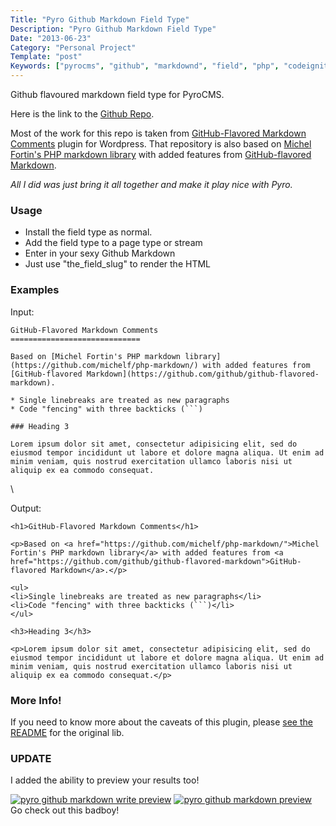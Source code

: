 ```yaml
---
Title: "Pyro Github Markdown Field Type"
Description: "Pyro Github Markdown Field Type"
Date: "2013-06-23"
Category: "Personal Project"
Template: "post"
Keywords: ["pyrocms", "github", "markdownd", "field", "php", "codeigniter"]
---
```


Github flavoured markdown field type for PyroCMS.

Here is the link to the [Github
Repo](https://github.com/james2doyle/pyro-github-markdown "pyro-github-markdown field type").

Most of the work for this repo is taken from [GitHub-Flavored Markdown Comments](https://github.com/evansolomon/wp-github-flavored-markdown-comments) plugin for Wordpress. That repository is also based on [Michel Fortin's PHP markdown library](https://github.com/michelf/php-markdown/) with added features from [GitHub-flavored Markdown](https://github.com/github/github-flavored-markdown).

*All I did was just bring it all together and make it play nice with
Pyro.*

### [](#usage)Usage

-   Install the field type as normal.
-   Add the field type to a page type or stream
-   Enter in your sexy Github Markdown
-   Just use "the_field_slug" to render the HTML

### [](#examples)Examples

Input:

~~~~ {.prettyprint .lang-markdown}
GitHub-Flavored Markdown Comments
=============================

Based on [Michel Fortin's PHP markdown library](https://github.com/michelf/php-markdown/) with added features from [GitHub-flavored Markdown](https://github.com/github/github-flavored-markdown).

* Single linebreaks are treated as new paragraphs
* Code "fencing" with three backticks (```)

### Heading 3

Lorem ipsum dolor sit amet, consectetur adipisicing elit, sed do eiusmod tempor incididunt ut labore et dolore magna aliqua. Ut enim ad minim veniam, quis nostrud exercitation ullamco laboris nisi ut aliquip ex ea commodo consequat.
~~~~

\

Output:

~~~~ {.prettyprint .lang-html}
<h1>GitHub-Flavored Markdown Comments</h1>

<p>Based on <a href="https://github.com/michelf/php-markdown/">Michel Fortin's PHP markdown library</a> with added features from <a href="https://github.com/github/github-flavored-markdown">GitHub-flavored Markdown</a>.</p>

<ul>
<li>Single linebreaks are treated as new paragraphs</li>
<li>Code "fencing" with three backticks (```)</li>
</ul>

<h3>Heading 3</h3>

<p>Lorem ipsum dolor sit amet, consectetur adipisicing elit, sed do eiusmod tempor incididunt ut labore et dolore magna aliqua. Ut enim ad minim veniam, quis nostrud exercitation ullamco laboris nisi ut aliquip ex ea commodo consequat.</p>
~~~~

### [](#more-info)More Info!

If you need to know more about the caveats of this plugin, please [see
the
README](https://github.com/evansolomon/wp-github-flavored-markdown-comments/blob/master/README.md)
for the original lib.

### UPDATE

I added the ability to preview your results too!

[![pyro github markdown write
preview](http://ohdoylerules.com/images/write.png)](https://github.com/james2doyle/pyro-github-markdown)
[![pyro github markdown
preview](http://ohdoylerules.com/images/preview.png)](https://github.com/james2doyle/pyro-github-markdown)
Go check out this badboy!
